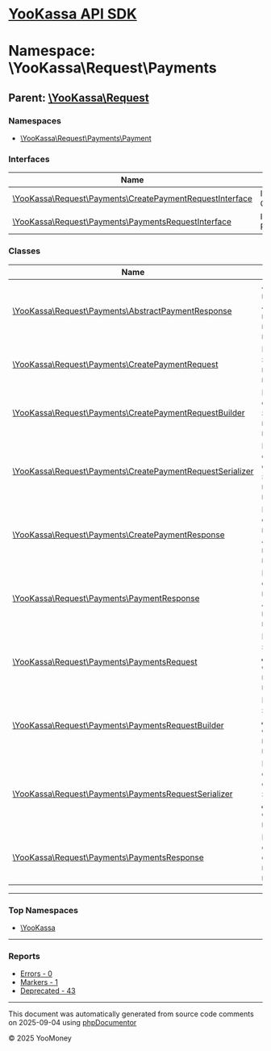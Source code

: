 # [YooKassa API SDK](../home.md)

# Namespace: \YooKassa\Request\Payments

## Parent: [\YooKassa\Request](../namespaces/yookassa-request.md)

### Namespaces

* [\YooKassa\Request\Payments\Payment](../namespaces/yookassa-request-payments-payment.md)

### Interfaces

| Name | Summary |
| ---- | ------- |
| [\YooKassa\Request\Payments\CreatePaymentRequestInterface](../classes/YooKassa-Request-Payments-CreatePaymentRequestInterface.md) | Interface CreatePaymentRequestInterface |
| [\YooKassa\Request\Payments\PaymentsRequestInterface](../classes/YooKassa-Request-Payments-PaymentsRequestInterface.md) | Interface PaymentsRequestInterface |

### Classes

| Name | Summary |
| ---- | ------- |
| [\YooKassa\Request\Payments\AbstractPaymentResponse](../classes/YooKassa-Request-Payments-AbstractPaymentResponse.md) | Абстрактный класс ответа от API, возвращающего информацию о платеже |
| [\YooKassa\Request\Payments\CreatePaymentRequest](../classes/YooKassa-Request-Payments-CreatePaymentRequest.md) | Класс объекта запроса к API на проведение нового платежа |
| [\YooKassa\Request\Payments\CreatePaymentRequestBuilder](../classes/YooKassa-Request-Payments-CreatePaymentRequestBuilder.md) | Класс билдера объектов запросов к API на создание платежа |
| [\YooKassa\Request\Payments\CreatePaymentRequestSerializer](../classes/YooKassa-Request-Payments-CreatePaymentRequestSerializer.md) | Класс сериалайзера объекта запроса к API на проведение платежа |
| [\YooKassa\Request\Payments\CreatePaymentResponse](../classes/YooKassa-Request-Payments-CreatePaymentResponse.md) | Класс объекта ответа возвращаемого API при запросе на создание платежа |
| [\YooKassa\Request\Payments\PaymentResponse](../classes/YooKassa-Request-Payments-PaymentResponse.md) | Класс объекта ответа, возвращаемого API при запросе конкретного платежа |
| [\YooKassa\Request\Payments\PaymentsRequest](../classes/YooKassa-Request-Payments-PaymentsRequest.md) | Класс объекта запроса к API для получения списка платежей магазина |
| [\YooKassa\Request\Payments\PaymentsRequestBuilder](../classes/YooKassa-Request-Payments-PaymentsRequestBuilder.md) | Класс билдера запросов к API для получения списка платежей магазина |
| [\YooKassa\Request\Payments\PaymentsRequestSerializer](../classes/YooKassa-Request-Payments-PaymentsRequestSerializer.md) | Класс сериализатора объектов запросов к API для получения списка платежей |
| [\YooKassa\Request\Payments\PaymentsResponse](../classes/YooKassa-Request-Payments-PaymentsResponse.md) | Класс объекта ответа от API со списком платежей магазина |

---

### Top Namespaces

* [\YooKassa](../namespaces/yookassa.md)

---

### Reports
* [Errors - 0](../reports/errors.md)
* [Markers - 1](../reports/markers.md)
* [Deprecated - 43](../reports/deprecated.md)

---

This document was automatically generated from source code comments on 2025-09-04 using [phpDocumentor](http://www.phpdoc.org/)

&copy; 2025 YooMoney